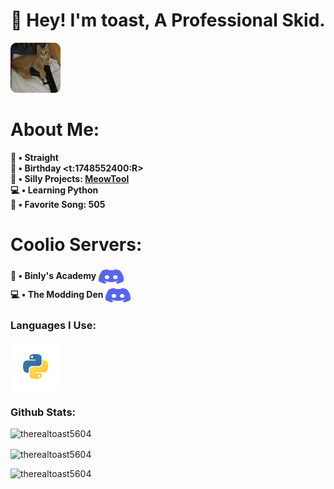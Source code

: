 <h1 align="center">👋 Hey! I'm toast, A Professional Skid.</h1>
<p align="left"> <a href="https://guns.lol/therealtoast__" target="_blank" rel="noreferrer"> <img src="https://github.com/therealtoast5604/therealtoast5604/blob/main/IMG_8611-modified.png" alt="pfp" width="80" height="80"/> </a> </p>

# About Me:
**📏 •  Straight
<br>
🎂 •  Birthday <t:1748552400:R>
<br> 
🤪 •  Silly Projects: [MeowTool](https://github.com/therealtoast5604/MeowTool)
<br>
💻 •  Learning Python
<br>
🎵 •  Favorite Song: 505**

# Coolio Servers:
<strong>🏫 • Binly's Academy</strong>
<a href="https://discord.gg/https://discord.gg/binlys-academy" target="blank"><img align="center" src="https://github.com/therealtoast5604/therealtoast5604/blob/main/discord-icon-svgrepo-com.svg" alt="https://discord.gg/binlys-academy" height="30" width="40" /></a>
<br>
<strong>💻 • The Modding Den</strong>
<a href="https://discord.gg/vrcheats" target="blank"><img align="center" src="https://github.com/therealtoast5604/therealtoast5604/blob/main/discord-icon-svgrepo-com.svg" alt="https://discord.gg/vrcheats" height="30" width="40" /></a>
</p>

<h3 align="left">Languages I Use:</h3>
<a href="https://www.python.org" target="blank"><img align="center" src="https://github.com/therealtoast5604/therealtoast5604/blob/main/python-svgrepo-com.svg" alt="https://www.python.org" height="80" width="80" /></a>

<h3 align="left">Github Stats: </h3>                                                                                  
<p align="left"> <img src="https://komarev.com/ghpvc/?username=therealtoast5604&label=Profile%20views&color=fb6cff&style=flat" alt="therealtoast5604" /></p>
<img align="center" src="https://github-readme-stats.vercel.app/api?username=therealtoast5604&show_icons=true&theme=tokyonight&bg_color=000000&locale=en" alt="therealtoast5604" /></p>
<img align="left" src="https://github-readme-stats.vercel.app/api/top-langs?username=therealtoast5604&show_icons=true&theme=tokyonight&locale=en&layout=compact" alt="therealtoast5604" />
